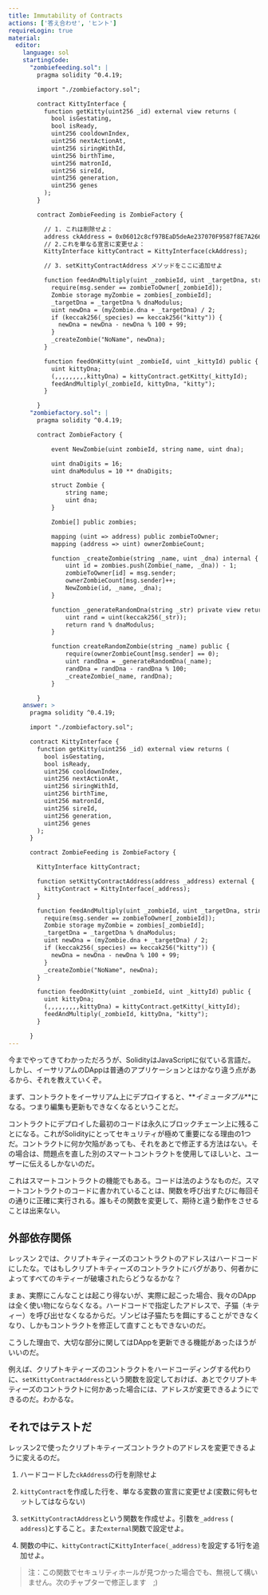 ```yaml
---
title: Immutability of Contracts
actions: ['答え合わせ', 'ヒント']
requireLogin: true
material:
  editor:
    language: sol
    startingCode:
      "zombiefeeding.sol": |
        pragma solidity ^0.4.19;

        import "./zombiefactory.sol";

        contract KittyInterface {
          function getKitty(uint256 _id) external view returns (
            bool isGestating,
            bool isReady,
            uint256 cooldownIndex,
            uint256 nextActionAt,
            uint256 siringWithId,
            uint256 birthTime,
            uint256 matronId,
            uint256 sireId,
            uint256 generation,
            uint256 genes
          );
        }

        contract ZombieFeeding is ZombieFactory {

          // 1. これは削除せよ：
          address ckAddress = 0x06012c8cf97BEaD5deAe237070F9587f8E7A266d;
          // 2.これを単なる宣言に変更せよ：
          KittyInterface kittyContract = KittyInterface(ckAddress);

          // 3. setKittyContractAddress メソッドをここに追加せよ

          function feedAndMultiply(uint _zombieId, uint _targetDna, string _species) public {
            require(msg.sender == zombieToOwner[_zombieId]);
            Zombie storage myZombie = zombies[_zombieId];
            _targetDna = _targetDna % dnaModulus;
            uint newDna = (myZombie.dna + _targetDna) / 2;
            if (keccak256(_species) == keccak256("kitty")) {
              newDna = newDna - newDna % 100 + 99;
            }
            _createZombie("NoName", newDna);
          }

          function feedOnKitty(uint _zombieId, uint _kittyId) public {
            uint kittyDna;
            (,,,,,,,,,kittyDna) = kittyContract.getKitty(_kittyId);
            feedAndMultiply(_zombieId, kittyDna, "kitty");
          }

        }
      "zombiefactory.sol": |
        pragma solidity ^0.4.19;

        contract ZombieFactory {

            event NewZombie(uint zombieId, string name, uint dna);

            uint dnaDigits = 16;
            uint dnaModulus = 10 ** dnaDigits;

            struct Zombie {
                string name;
                uint dna;
            }

            Zombie[] public zombies;

            mapping (uint => address) public zombieToOwner;
            mapping (address => uint) ownerZombieCount;

            function _createZombie(string _name, uint _dna) internal {
                uint id = zombies.push(Zombie(_name, _dna)) - 1;
                zombieToOwner[id] = msg.sender;
                ownerZombieCount[msg.sender]++;
                NewZombie(id, _name, _dna);
            }

            function _generateRandomDna(string _str) private view returns (uint) {
                uint rand = uint(keccak256(_str));
                return rand % dnaModulus;
            }

            function createRandomZombie(string _name) public {
                require(ownerZombieCount[msg.sender] == 0);
                uint randDna = _generateRandomDna(_name);
                randDna = randDna - randDna % 100;
                _createZombie(_name, randDna);
            }

        }
    answer: >
      pragma solidity ^0.4.19;

      import "./zombiefactory.sol";

      contract KittyInterface {
        function getKitty(uint256 _id) external view returns (
          bool isGestating,
          bool isReady,
          uint256 cooldownIndex,
          uint256 nextActionAt,
          uint256 siringWithId,
          uint256 birthTime,
          uint256 matronId,
          uint256 sireId,
          uint256 generation,
          uint256 genes
        );
      }

      contract ZombieFeeding is ZombieFactory {

        KittyInterface kittyContract;

        function setKittyContractAddress(address _address) external {
          kittyContract = KittyInterface(_address);
        }

        function feedAndMultiply(uint _zombieId, uint _targetDna, string _species) public {
          require(msg.sender == zombieToOwner[_zombieId]);
          Zombie storage myZombie = zombies[_zombieId];
          _targetDna = _targetDna % dnaModulus;
          uint newDna = (myZombie.dna + _targetDna) / 2;
          if (keccak256(_species) == keccak256("kitty")) {
            newDna = newDna - newDna % 100 + 99;
          }
          _createZombie("NoName", newDna);
        }

        function feedOnKitty(uint _zombieId, uint _kittyId) public {
          uint kittyDna;
          (,,,,,,,,,kittyDna) = kittyContract.getKitty(_kittyId);
          feedAndMultiply(_zombieId, kittyDna, "kitty");
        }

      }
---
```


今までやってきてわかっただろうが、SolidityはJavaScriptに似ている言語だ。しかし、イーサリアムのDAppは普通のアプリケーションとはかなり違う点があるから、それを教えていくぞ。

まず、コントラクトをイーサリアム上にデプロイすると、**_イミュータブル_**になる。つまり編集も更新もできなくなるということだ。

コントラクトにデプロイした最初のコードは永久にブロックチェーン上に残ることになる。これがSolidityにとってセキュリティが極めて重要になる理由の1つだ。コントラクトに何か欠陥があっても、それをあとで修正する方法はない。その場合は、問題点を直した別のスマートコントラクトを使用してほしいと、ユーザーに伝えるしかないのだ。

これはスマートコントラクトの機能でもある。コードは法のようなものだ。スマートコントラクトのコードに書かれていることは、関数を呼び出すたびに毎回その通りに正確に実行される。誰もその関数を変更して、期待と違う動作をさせることは出来ない。

## 外部依存関係

レッスン 2では、クリプトキティーズのコントラクトのアドレスはハードコードにしたな。ではもしクリプトキティーズのコントラクトにバグがあり、何者かによってすべてのキティーが破壊されたらどうなるかな？

まぁ、実際にこんなことは起こり得ないが、実際に起こった場合、我々のDAppは全く使い物にならなくなる。ハードコードで指定したアドレスで、子猫（キティー）を呼び出せなくなるからだ。ゾンビは子猫たちを餌にすることができなくなり、しかもコントラクトを修正して直すこともできないのだ。

こうした理由で、大切な部分に関してはDAppを更新できる機能があったほうがいいのだ。

例えば、クリプトキティーズのコントラクトをハードコーディングする代わりに、`setKittyContractAddress`という関数を設定しておけば、あとでクリプトキティーズのコントラクトに何かあった場合には、アドレスが変更できるようにできるのだ。わかるな。

## それではテストだ

レッスン2で使ったクリプトキティーズコントラクトのアドレスを変更できるように変えるのだ。

1. ハードコードした`ckAddress`の行を削除せよ

2. `kittyContract`を作成した行を、単なる変数の宣言に変更せよ(変数に何もセットしてはならない)

3. `setKittyContractAddress`という関数を作成せよ。引数を`_address` ( `address`)とすること。また`external`関数で設定せよ。

4. 関数の中に、`kittyContract`に`KittyInterface(_address)`を設定する1行を追加せよ。

> 注：この関数でセキュリティホールが見つかった場合でも、無視して構いません。次のチャプターで修正します　;)
